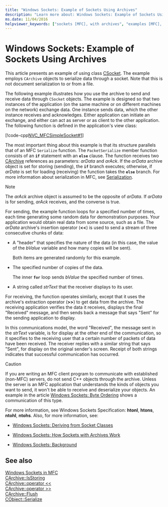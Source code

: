 ```yaml
---
title: "Windows Sockets: Example of Sockets Using Archives"
description: "Learn more about: Windows Sockets: Example of Sockets Using Archives"
ms.date: 11/04/2016
helpviewer_keywords: ["sockets [MFC], with archives", "examples [MFC], Windows Sockets", "Windows Sockets [MFC], with archives"]
---
```

# Windows Sockets: Example of Sockets Using Archives

This article presents an example of using class [CSocket](../mfc/reference/csocket-class.md). The example employs `CArchive` objects to serialize data through a socket. Note that this is not document serialization to or from a file.

The following example illustrates how you use the archive to send and receive data through `CSocket` objects. The example is designed so that two instances of the application (on the same machine or on different machines on the network) exchange data. One instance sends data, which the other instance receives and acknowledges. Either application can initiate an exchange, and either can act as server or as client to the other application. The following function is defined in the application's view class:

[!code-cpp[NVC_MFCSimpleSocket#1](../mfc/codesnippet/cpp/windows-sockets-example-of-sockets-using-archives_1.cpp)]

The most important thing about this example is that its structure parallels that of an MFC `Serialize` function. The `PacketSerialize` member function consists of an **`if`** statement with an **`else`** clause. The function receives two [CArchive](../mfc/reference/carchive-class.md) references as parameters: *arData* and *arAck*. If the *arData* archive object is set for storing (sending), the **`if`** branch executes; otherwise, if *arData* is set for loading (receiving) the function takes the **`else`** branch. For more information about serialization in MFC, see [Serialization](../mfc/how-to-make-a-type-safe-collection.md).

> [!NOTE]
> The *arAck* archive object is assumed to be the opposite of *arData*. If *arData* is for sending, *arAck* receives, and the converse is true.

For sending, the example function loops for a specified number of times, each time generating some random data for demonstration purposes. Your application would obtain real data from some source, such as a file. The *arData* archive's insertion operator (**<<**) is used to send a stream of three consecutive chunks of data:

- A "header" that specifies the nature of the data (in this case, the value of the *bValue* variable and how many copies will be sent).

   Both items are generated randomly for this example.

- The specified number of copies of the data.

   The inner **`for`** loop sends *bValue* the specified number of times.

- A string called *strText* that the receiver displays to its user.

For receiving, the function operates similarly, except that it uses the archive's extraction operator (**>>**) to get data from the archive. The receiving application verifies the data it receives, displays the final "Received" message, and then sends back a message that says "Sent" for the sending application to display.

In this communications model, the word "Received", the message sent in the *strText* variable, is for display at the other end of the communication, so it specifies to the receiving user that a certain number of packets of data have been received. The receiver replies with a similar string that says "Sent", for display on the original sender's screen. Receipt of both strings indicates that successful communication has occurred.

> [!CAUTION]
> If you are writing an MFC client program to communicate with established (non-MFC) servers, do not send C++ objects through the archive. Unless the server is an MFC application that understands the kinds of objects you want to send, it won't be able to receive and deserialize your objects. An example in the article [Windows Sockets: Byte Ordering](../mfc/windows-sockets-byte-ordering.md) shows a communication of this type.

For more information, see Windows Sockets Specification: **htonl**, **htons**, **ntohl**, **ntohs**. Also, for more information, see:

- [Windows Sockets: Deriving from Socket Classes](../mfc/windows-sockets-deriving-from-socket-classes.md)

- [Windows Sockets: How Sockets with Archives Work](../mfc/windows-sockets-how-sockets-with-archives-work.md)

- [Windows Sockets: Background](../mfc/windows-sockets-background.md)

## See also

[Windows Sockets in MFC](../mfc/windows-sockets-in-mfc.md)<br/>
[CArchive::IsStoring](../mfc/reference/carchive-class.md#isstoring)<br/>
[CArchive::operator <<](../mfc/reference/carchive-class.md#operator_lt_lt)<br/>
[CArchive::operator >>](../mfc/reference/carchive-class.md#operator_gt_gt)<br/>
[CArchive::Flush](../mfc/reference/carchive-class.md#flush)<br/>
[CObject::Serialize](../mfc/reference/cobject-class.md#serialize)
